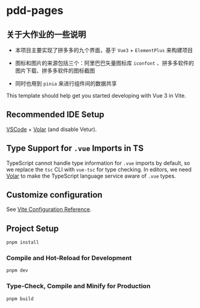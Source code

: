 # pdd-pages

## 关于大作业的一些说明

- 本项目主要实现了拼多多的九个界面，基于 `Vue3` + `ElementPlus` 来构建项目


- 图标和图片的来源包括三个：阿里巴巴矢量图标库 `iconfont` 、拼多多软件的图片下载、拼多多软件的图标截图


- 同时也用到 `pinia` 来进行组件间的数据共享


This template should help get you started developing with Vue 3 in Vite.

## Recommended IDE Setup

[VSCode](https://code.visualstudio.com/) + [Volar](https://marketplace.visualstudio.com/items?itemName=Vue.volar) (and disable Vetur).

## Type Support for `.vue` Imports in TS

TypeScript cannot handle type information for `.vue` imports by default, so we replace the `tsc` CLI with `vue-tsc` for type checking. In editors, we need [Volar](https://marketplace.visualstudio.com/items?itemName=Vue.volar) to make the TypeScript language service aware of `.vue` types.

## Customize configuration

See [Vite Configuration Reference](https://vitejs.dev/config/).

## Project Setup

```sh
pnpm install
```

### Compile and Hot-Reload for Development

```sh
pnpm dev
```

### Type-Check, Compile and Minify for Production

```sh
pnpm build
```
